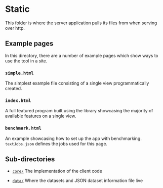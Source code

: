 # Static

This folder is where the server application pulls its files from when serving over http.

## Example pages

In this directory, there are a number of example pages which show ways to use the tool in a site.

### `simple.html`

The simplest example file consisting of a single view programmatically created.

### `index.html`

A full featured program built using the library showcasing the majority of available features on a single view.

### `benchmark.html`

An example showcasing how to set up the app with benchmarking. `textJobs.json` defines the jobs used for this page.

## Sub-directories

* [`core/`](core/README.md) The implementation of the client code

* [`data/`](data/README.md) Where the datasets and JSON dataset information file live

